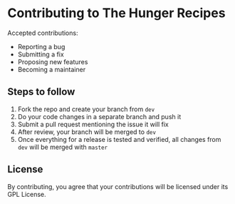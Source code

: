# Contributing to The Hunger Recipes

Accepted contributions:
- Reporting a bug
- Submitting a fix
- Proposing new features
- Becoming a maintainer

## Steps to follow
1. Fork the repo and create your branch from `dev`
2. Do your code changes in a separate branch and push it
3. Submit a pull request mentioning the issue it will fix
4. After review, your branch will be merged to `dev`
5. Once everything for a release is tested and verified, all changes from `dev` will be merged with `master`

## License
By contributing, you agree that your contributions will be licensed under its GPL License.
